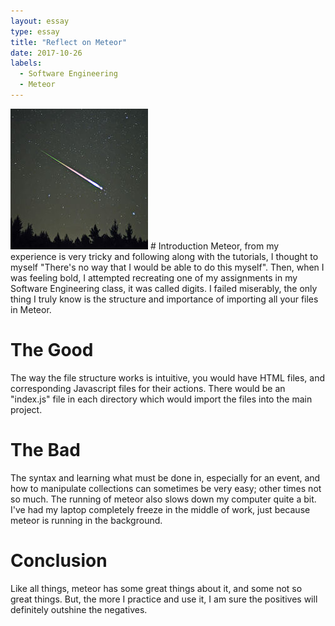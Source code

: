 ```yaml
---
layout: essay
type: essay
title: "Reflect on Meteor"
date: 2017-10-26
labels:
  - Software Engineering
  - Meteor
---
```

<img class="ui large left floated image" src="../images/meteor.jpg">
# Introduction
Meteor, from my experience is very tricky and following along with the tutorials, I thought to myself 
"There's no way that I would be able to do this myself". Then, when I was feeling bold, I attempted recreating 
one of my assignments in my Software Engineering class, it was called digits. I failed miserably, the
only thing I truly know is the structure and importance of importing all your files in Meteor.

# The Good
The way the file structure works is intuitive, you would have HTML files, and corresponding Javascript
files for their actions. There would be an "index.js" file in each directory which would import the files
into the main project. 

# The Bad
The syntax and learning what must be done in, especially for an event, and how to manipulate collections
can sometimes be very easy; other times not so much. The running of meteor also slows down my computer
quite a bit. I've had my laptop completely freeze in the middle of work, just because meteor is running in the background.

# Conclusion
Like all things, meteor has some great things about it, and some not so great things. But, the more
I practice and use it, I am sure the positives will definitely outshine the negatives.


